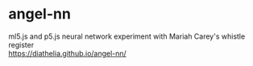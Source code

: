 # angel-nn
ml5.js and p5.js neural network experiment with Mariah Carey's whistle register  
https://diathelia.github.io/angel-nn/
